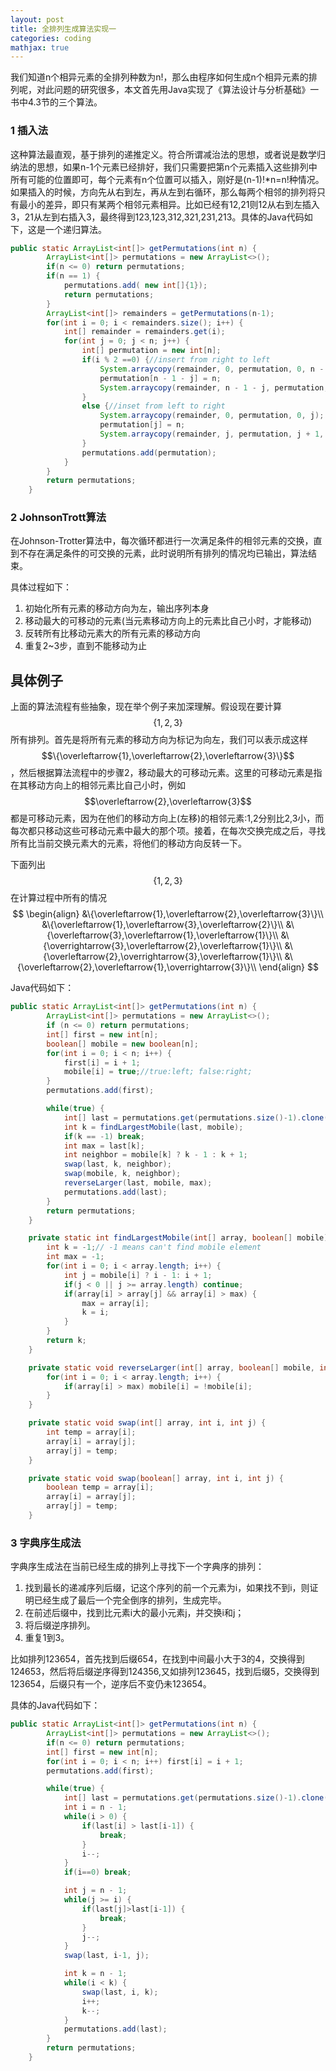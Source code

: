 ```yaml
---
layout: post
title: 全排列生成算法实现一
categories: coding
mathjax: true
---
```


我们知道n个相异元素的全排列种数为n!，那么由程序如何生成n个相异元素的排列呢，对此问题的研究很多，本文首先用Java实现了《算法设计与分析基础》一书中4.3节的三个算法。

### 1 插入法

这种算法最直观，基于排列的递推定义。符合所谓减治法的思想，或者说是数学归纳法的思想，如果n-1个元素已经排好，我们只需要把第n个元素插入这些排列中所有可能的位置即可，每个元素有n个位置可以插入，刚好是(n-1)!*n=n!种情况。如果插入的时候，方向先从右到左，再从左到右循环，那么每两个相邻的排列将只有最小的差异，即只有某两个相邻元素相异。比如已经有12,21则12从右到左插入3，21从左到右插入3，最终得到123,123,312,321,231,213。具体的Java代码如下，这是一个递归算法。

```java
public static ArrayList<int[]> getPermutations(int n) {
        ArrayList<int[]> permutations = new ArrayList<>();
        if(n <= 0) return permutations;
        if(n == 1) {
            permutations.add( new int[]{1});
            return permutations;
        }
        ArrayList<int[]> remainders = getPermutations(n-1);
        for(int i = 0; i < remainders.size(); i++) {
            int[] remainder = remainders.get(i);
            for(int j = 0; j < n; j++) {
                int[] permutation = new int[n];
                if(i % 2 ==0) {//insert from right to left
                    System.arraycopy(remainder, 0, permutation, 0, n - 1- j);
                    permutation[n - 1 - j] = n;
                    System.arraycopy(remainder, n - 1 - j, permutation, n - j, j);
                }
                else {//inset from left to right
                    System.arraycopy(remainder, 0, permutation, 0, j);
                    permutation[j] = n;
                    System.arraycopy(remainder, j, permutation, j + 1, n - 1- j);
                }
                permutations.add(permutation);
            }
        }
        return permutations;
	}
```

###  2 JohnsonTrott算法

在Johnson-Trotter算法中，每次循环都进行一次满足条件的相邻元素的交换，直到不存在满足条件的可交换的元素，此时说明所有排列的情况均已输出，算法结束。

具体过程如下：

1. 初始化所有元素的移动方向为左，输出序列本身
2. 移动最大的可移动的元素(当元素移动方向上的元素比自己小时，才能移动)
3. 反转所有比移动元素大的所有元素的移动方向
4. 重复2~3步，直到不能移动为止

## 具体例子

上面的算法流程有些抽象，现在举个例子来加深理解。假设现在要计算$$\{1,2,3\}$$所有排列。首先是将所有元素的移动方向为标记为向左，我们可以表示成这样$$\{\overleftarrow{1},\overleftarrow{2},\overleftarrow{3}\}$$，然后根据算法流程中的步骤2，移动最大的可移动元素。这里的可移动元素是指在其移动方向上的相邻元素比自己小时，例如$$\overleftarrow{2},\overleftarrow{3}$$都是可移动元素，因为在他们的移动方向上(左移)的相邻元素:1,2分别比2,3小，而每次都只移动这些可移动元素中最大的那个项。接着，在每次交换完成之后，寻找所有比当前交换元素大的元素，将他们的移动方向反转一下。

下面列出$$\{1,2,3\}$$在计算过程中所有的情况
$$
\begin{align}
&\{\overleftarrow{1},\overleftarrow{2},\overleftarrow{3}\}\\
&\{\overleftarrow{1},\overleftarrow{3},\overleftarrow{2}\}\\
&\{\overleftarrow{3},\overleftarrow{1},\overleftarrow{1}\}\\
&\{\overrightarrow{3},\overleftarrow{2},\overleftarrow{1}\}\\
&\{\overleftarrow{2},\overrightarrow{3},\overleftarrow{1}\}\\
&\{\overleftarrow{2},\overleftarrow{1},\overrightarrow{3}\}\\
\end{align}
$$

Java代码如下：

```java
public static ArrayList<int[]> getPermutations(int n) {
        ArrayList<int[]> permutations = new ArrayList<>();
        if (n <= 0) return permutations;
        int[] first = new int[n];
        boolean[] mobile = new boolean[n];
        for(int i = 0; i < n; i++) {
            first[i] = i + 1;
            mobile[i] = true;//true:left; false:right;
        }
        permutations.add(first);

        while(true) {
            int[] last = permutations.get(permutations.size()-1).clone();
            int k = findLargestMobile(last, mobile);
            if(k == -1) break;
            int max = last[k];
            int neighbor = mobile[k] ? k - 1 : k + 1;
            swap(last, k, neighbor);
            swap(mobile, k, neighbor);
            reverseLarger(last, mobile, max);
            permutations.add(last);
        }
        return permutations;
    }

    private static int findLargestMobile(int[] array, boolean[] mobile) {
        int k = -1;// -1 means can't find mobile element
        int max = -1;
        for(int i = 0; i < array.length; i++) {
            int j = mobile[i] ? i - 1: i + 1;
            if(j < 0 || j >= array.length) continue;
            if(array[i] > array[j] && array[i] > max) {
                max = array[i];
                k = i;
            }
        }
        return k;
    }

    private static void reverseLarger(int[] array, boolean[] mobile, int max) {
        for(int i = 0; i < array.length; i++) {
            if(array[i] > max) mobile[i] = !mobile[i];
        }
    }

    private static void swap(int[] array, int i, int j) {
        int temp = array[i];
        array[i] = array[j];
        array[j] = temp;
    }

    private static void swap(boolean[] array, int i, int j) {
        boolean temp = array[i];
        array[i] = array[j];
        array[j] = temp;
    }
```

### 3 字典序生成法

字典序生成法在当前已经生成的排列上寻找下一个字典序的排列：

1. 找到最长的递减序列后缀，记这个序列的前一个元素为i，如果找不到i，则证明已经生成了最后一个完全倒序的排列，生成完毕。
2. 在前述后缀中，找到比元素i大的最小元素j，并交换i和j；
3. 将后缀逆序排列。
4. 重复1到3。

比如排列123654，首先找到后缀654，在找到中间最小大于3的4，交换得到124653，然后将后缀逆序得到124356,又如排列123645，找到后缀5，交换得到123654，后缀只有一个，逆序后不变仍未123654。

具体的Java代码如下：

```java
public static ArrayList<int[]> getPermutations(int n) {
        ArrayList<int[]> permutations = new ArrayList<>();
        if(n <= 0) return permutations;
        int[] first = new int[n];
        for(int i = 0; i < n; i++) first[i] = i + 1;
        permutations.add(first);

        while(true) {
            int[] last = permutations.get(permutations.size()-1).clone();
            int i = n - 1;
            while(i > 0) {
                if(last[i] > last[i-1]) {
                    break;
                }
                i--;
            }
            if(i==0) break;

            int j = n - 1;
            while(j >= i) {
                if(last[j]>last[i-1]) {
                    break;
                }
                j--;
            }
            swap(last, i-1, j);

            int k = n - 1;
            while(i < k) {
                swap(last, i, k);
                i++;
                k--;
            }
            permutations.add(last);
        }
        return permutations;
    }
```

